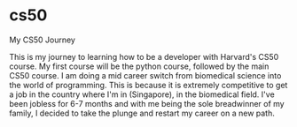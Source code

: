# cs50
My CS50 Journey

This is my journey to learning how to be a developer with Harvard's CS50 course. My first course will be the python course,
followed by the main CS50 course. I am doing a mid career switch from biomedical science into the world of programming.
This is because it is extremely competitive to get a job in the country where I'm in (Singapore), in the biomedical field.
I've been jobless for 6-7 months and with me being the sole breadwinner of my family, I decided to take the plunge and
restart my career on a new path.
